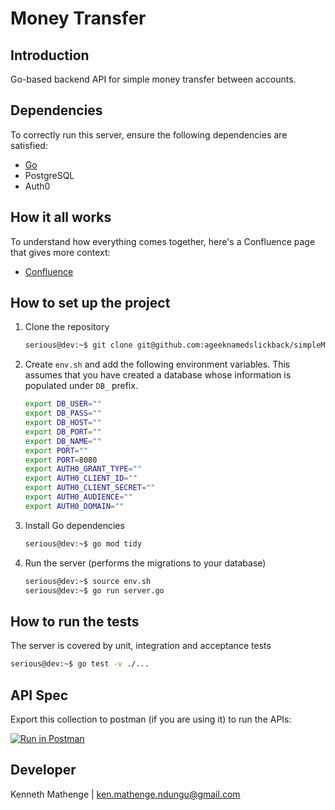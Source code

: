 # Money Transfer
## Introduction
Go-based backend API for simple money transfer between accounts.
## Dependencies

To correctly run this server, ensure the following dependencies are satisfied:

- [Go](https://go.dev/doc/install)
- PostgreSQL
- Auth0

## How it all works

To understand how everything comes together, here's a Confluence page that gives more context:

- [Confluence](https://kenmathengendungu.atlassian.net/l/cp/ez1K4gda)

## How to set up the project
1. Clone the repository
    ```bash
    serious@dev:~$ git clone git@github.com:ageeknamedslickback/simpleMoneyTransfer.git
    ```

2. Create `env.sh` and add the following environment variables. This assumes that you have
created a database whose information is populated under `DB_` prefix.
    ```bash
    export DB_USER=""
    export DB_PASS=""
    export DB_HOST=""
    export DB_PORT=""
    export DB_NAME=""
    export PORT=""
    export PORT=8080
    export AUTH0_GRANT_TYPE=""
    export AUTH0_CLIENT_ID=""
    export AUTH0_CLIENT_SECRET=""
    export AUTH0_AUDIENCE=""
    export AUTH0_DOMAIN=""
    ```

3. Install Go dependencies
    ```bash
    serious@dev:~$ go mod tidy
    ```

4. Run the server (performs the migrations to your database)
    ```bash
    serious@dev:~$ source env.sh
    serious@dev:~$ go run server.go
    ```
## How to run the tests

The server is covered by unit, integration and acceptance tests
```bash
serious@dev:~$ go test -v ./...
```

## API Spec

Export this collection to postman (if you are using it) to run the APIs:

[![Run in Postman](https://run.pstmn.io/button.svg)](https://api.postman.com/collections/7960412-d8519d9e-e031-41fa-9c3a-74660876ab2b?access_key=PMAT-01H9Q4R2AQAF7YJ86G1P8BV4CP)

## Developer

Kenneth Mathenge | ken.mathenge.ndungu@gmail.com